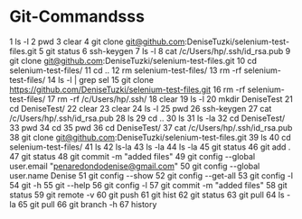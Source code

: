 # Git-Commandsss
 1  ls -l
    2  pwd
    3  clear
    4  git clone git@github.com:DeniseTuzki/selenium-test-files.git
    5  git status
    6  ssh-keygen
    7  ls -l
    8  cat /c/Users/hp/.ssh/id_rsa.pub
    9  git clone git@github.com:DeniseTuzki/selenium-test-files.git
   10  cd selenium-test-files/
   11  cd ..
   12  rm selenium-test-files/
   13  rm -rf selenium-test-files/
   14  ls -l | grep sel
   15  git clone https://github.com/DeniseTuzki/selenium-test-files.git
   16  rm -rf selenium-test-files/
   17  rm -rf /c/Users/hp/.ssh/
   18  clear
   19  ls -l
   20  mkdir DeniseTest
   21  cd DeniseTest/
   22  clear
   23  clear
   24  ls -l
   25  pwd
   26  ssh-keygen
   27  cat /c/Users/hp/.ssh/id_rsa.pub
   28  ls
   29  cd ..
   30  ls
   31  ls -la
   32  cd DeniseTest/
   33  pwd
   34  cd
   35  pwd
   36  cd DeniseTest/
   37  cat /c/Users/hp/.ssh/id_rsa.pub
   38  git clone git@github.com:DeniseTuzki/selenium-test-files.git
   39  ls
   40  cd selenium-test-files/
   41  ls
   42  ls-la
   43  ls -la
   44  ls -la
   45  git status
   46  git add .
   47  git status
   48  git commit -m "added files"
   49  git config --global user.email "penaredondodenise@gmail.com"
   50  git config --global user.name Denise
   51  git config --show
   52  git config --get-all
   53  git config -l
   54  git -h
   55  git --help
   56  git config -l
   57  git commit -m "added files"
   58  git status
   59  git remote -v
   60  git push
   61  git hist
   62  git status
   63  git pull
   64  ls -la
   65  git pull
   66  git branch -h
   67  history
